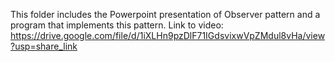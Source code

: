 This folder includes the Powerpoint presentation of Observer pattern and a program that implements this pattern.
Link to video: https://drive.google.com/file/d/1iXLHn9pzDlF71IGdsvixwVpZMdul8vHa/view?usp=share_link
